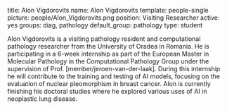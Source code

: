title: Alon Vigdorovits
name: Alon Vigdorovits
template: people-single
picture: people/Alon_Vigdorovits.png
position: Visiting Researcher
active: yes
groups: diag, pathology
default_group: pathology
type: student

Alon Vigdorovits is a visiting pathology resident and computational pathology researcher from the University of Oradea in Romania. He is participating in a 6-week internship as part of the European Master in Molecular Pathology in the Computational Pathology Group under the supervision of Prof. [member/jeroen-van-der-laak]. During this internship he will contribute to the training and testing of AI models, focusing on the evaluation of nuclear pleomorphism in breast cancer. Alon is currently finishing his doctoral studies where he explored various uses of AI in neoplastic lung disease.